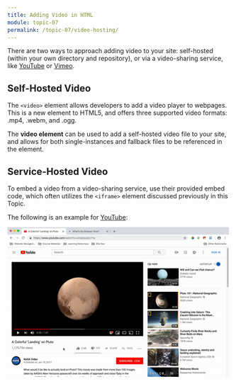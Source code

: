 ```yaml
---
title: Adding Video in HTML
module: topic-07
permalink: /topic-07/video-hosting/
---
```


<div class="divider-heading"></div>

There are two ways to approach adding video to your site: self-hosted (within your own directory and repository), or via a video-sharing service, like <a href="https://www.youtube.com/" target="_new">YouTube</a> or <a href="https://vimeo.com/" target="_new">Vimeo</a>.


## Self-Hosted Video

The `<video>` element allows developers to add a video player to webpages. This is a new element to HTML5, and offers three supported video formats: .mp4, .webm, and .ogg.

The **video element** can be used to add a self-hosted video file to your site, and allows for both single-instances and fallback files to be referenced in the element.


## Service-Hosted Video

To embed a video from a video-sharing service, use their provided embed code, which often utilizes the `<iframe>` element discussed previously in this Topic.

The following is an example for <a href="https://youtube.com" target="_new">YouTube</a>:

<img src="../img/embed-youtube.gif" alt="animation of finding the embed code of a YouTube video" title="How to get YouTube video embed codes" width="500" />

